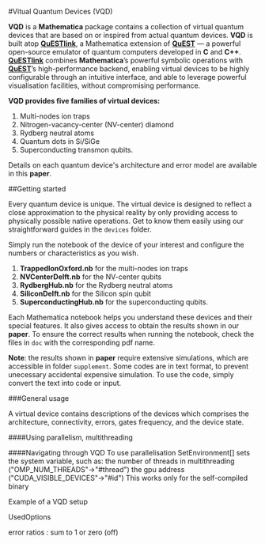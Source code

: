 #Vitual Quantum Devices (VQD)

**VQD** is a **Mathematica** package contains a collection of virtual quantum devices that are based on or inspired from actual quantum devices. **VQD** is built atop [**QuESTlink**](https://github.com/QTechTheory/QuESTlink), a Mathematica extension of [**QuEST**](https://github.com/QuEST-Kit/QuEST) &mdash; a powerful open-source emulator of quantum computers developed in **C** and **C++**.   [**QuESTlink**](https://github.com/QTechTheory/QuESTlink) combines **Mathematica**’s powerful symbolic operations with [**QuEST**](https://github.com/QuEST-Kit/QuEST)’s high-performance backend, enabling virtual devices to be highly configurable through an intuitive interface, and able to leverage powerful visualisation facilities, without compromising performance.

**VQD provides five families of virtual devices:**
1. Multi-nodes ion traps
2. Nitrogen-vacancy-center  (NV-center) diamond 
3. Rydberg neutral atoms
4. Quantum dots in Si/SiGe 
5. Superconducting transmon qubits.


Details on each quantum device's architecture and error model are available in this **paper**. 


##Getting started

Every quantum device is unique. The virtual device is designed to reflect a close approximation to the physical reality by only providing access to physically possible native operations. Get to know them easily using our straightforward guides in the ``devices`` folder. 

Simply run the notebook of the device of your interest and configure the numbers or characteristics as you wish.
1. **TrappedIonOxford.nb** for the multi-nodes ion traps
2. **NVCenterDelft.nb** for the NV-center qubits
3. **RydbergHub.nb** for the Rydberg neutral atoms
4. **SiliconDelft.nb** for the Silicon spin qubit
5. **SuperconductingHub.nb** for the superconducting qubits.


Each Mathematica notebook helps you understand these devices and their special features. It also gives access to obtain the results shown in our **paper**.
To ensure the correct results when running the notebook, check the files in ``doc`` with the corresponding pdf name.

**Note**: the results shown in **paper** require extensive simulations, which are accessible in folder ``supplement``. Some codes are in text format, to prevent unecessary accidental expensive simulation. To use the code, simply convert the text into code or input.

###General usage

A virtual device contains descriptions  of the devices which comprises the architecture, connectivity, errors, gates frequency, and the device state.  

####Using parallelism, multithreading 

####Navigating through VQD
To use parallelisation
SetEnvironment[] 
sets the system variable, such as:
	the number of threads in multithreading ("OMP_NUM_THREADS"->"#thread") 
	the gpu address ("CUDA_VISIBLE_DEVICES"->"#id") 
This works only for the self-compiled binary 

Example of a VQD setup

UsedOptions

error ratios : sum to 1 or zero (off)